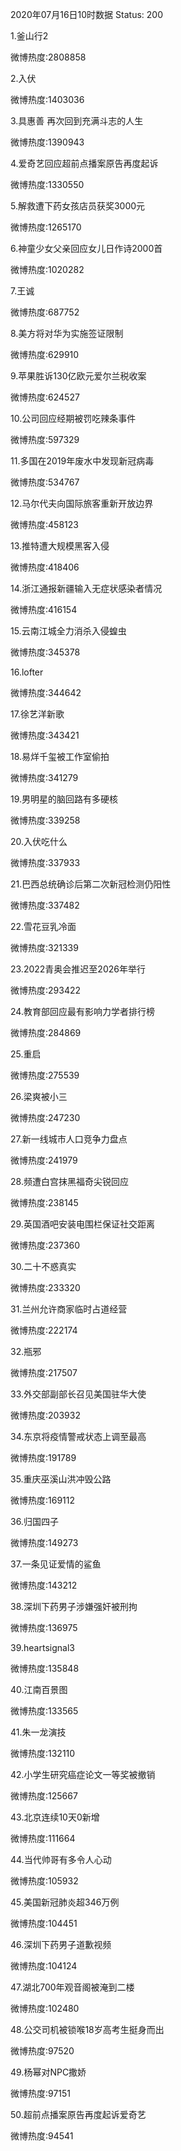 2020年07月16日10时数据
Status: 200

1.釜山行2

微博热度:2808858

2.入伏

微博热度:1403036

3.具惠善 再次回到充满斗志的人生

微博热度:1390943

4.爱奇艺回应超前点播案原告再度起诉

微博热度:1330550

5.解救遭下药女孩店员获奖3000元

微博热度:1265170

6.神童少女父亲回应女儿日作诗2000首

微博热度:1020282

7.王诚

微博热度:687752

8.美方将对华为实施签证限制

微博热度:629910

9.苹果胜诉130亿欧元爱尔兰税收案

微博热度:624527

10.公司回应经期被罚吃辣条事件

微博热度:597329

11.多国在2019年废水中发现新冠病毒

微博热度:534767

12.马尔代夫向国际旅客重新开放边界

微博热度:458123

13.推特遭大规模黑客入侵

微博热度:418406

14.浙江通报新疆输入无症状感染者情况

微博热度:416154

15.云南江城全力消杀入侵蝗虫

微博热度:345378

16.lofter

微博热度:344642

17.徐艺洋新歌

微博热度:343421

18.易烊千玺被工作室偷拍

微博热度:341279

19.男明星的脑回路有多硬核

微博热度:339258

20.入伏吃什么

微博热度:337933

21.巴西总统确诊后第二次新冠检测仍阳性

微博热度:337482

22.雪花豆乳冷面

微博热度:321339

23.2022青奥会推迟至2026年举行

微博热度:293422

24.教育部回应最有影响力学者排行榜

微博热度:284869

25.重启

微博热度:275539

26.梁爽被小三

微博热度:247230

27.新一线城市人口竞争力盘点

微博热度:241979

28.频遭白宫抹黑福奇尖锐回应

微博热度:238145

29.英国酒吧安装电围栏保证社交距离

微博热度:237360

30.二十不惑真实

微博热度:233320

31.兰州允许商家临时占道经营

微博热度:222174

32.瓶邪

微博热度:217507

33.外交部副部长召见美国驻华大使

微博热度:203932

34.东京将疫情警戒状态上调至最高

微博热度:191789

35.重庆巫溪山洪冲毁公路

微博热度:169112

36.归国四子

微博热度:149273

37.一条见证爱情的鲨鱼

微博热度:143212

38.深圳下药男子涉嫌强奸被刑拘

微博热度:136975

39.heartsignal3

微博热度:135848

40.江南百景图

微博热度:133565

41.朱一龙演技

微博热度:132110

42.小学生研究癌症论文一等奖被撤销

微博热度:125667

43.北京连续10天0新增

微博热度:111664

44.当代帅哥有多令人心动

微博热度:105932

45.美国新冠肺炎超346万例

微博热度:104451

46.深圳下药男子道歉视频

微博热度:104124

47.湖北700年观音阁被淹到二楼

微博热度:102480

48.公交司机被锁喉18岁高考生挺身而出

微博热度:97520

49.杨幂对NPC撒娇

微博热度:97151

50.超前点播案原告再度起诉爱奇艺

微博热度:94541

